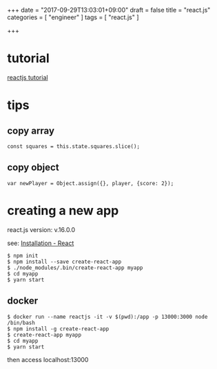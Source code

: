 +++
date = "2017-09-29T13:03:01+09:00"
draft = false
title = "react.js"
categories = [ "engineer" ]
tags = [ "react.js" ]

+++

# tutorial

[reactjs tutorial](https://reactjs.org/tutorial/tutorial.html)

# tips

## copy array

```
const squares = this.state.squares.slice();
```

## copy object

```
var newPlayer = Object.assign({}, player, {score: 2});
```

# creating a new app

react.js version: v.16.0.0  

see: [Installation \- React](https://facebook.github.io/react/docs/installation.html#creating-a-new-application)

```
$ npm init
$ npm install --save create-react-app
$ ./node_modules/.bin/create-react-app myapp
$ cd myapp
$ yarn start
```

## docker

```
$ docker run --name reactjs -it -v $(pwd):/app -p 13000:3000 node /bin/bash
$ npm install -g create-react-app
$ create-react-app myapp
$ cd myapp
$ yarn start
```

then access localhost:13000  





